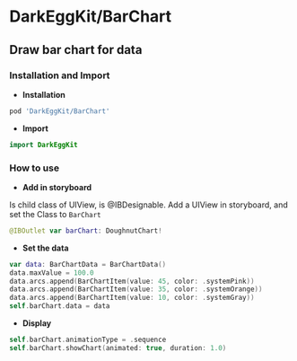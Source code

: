 # DarkEggKit/BarChart

## Draw bar chart for data

### Installation and Import

* **Installation**
```ruby
pod 'DarkEggKit/BarChart'
```

* **Import**

```Swift
import DarkEggKit
```

### How to use

* **Add in storyboard**

Is child class of UIView, is @IBDesignable.
Add a UIView in storyboard, and set the Class to ```BarChart```

```Swift
@IBOutlet var barChart: DoughnutChart!
```

* **Set the data**

```Swift
var data: BarChartData = BarChartData()
data.maxValue = 100.0
data.arcs.append(BarChartItem(value: 45, color: .systemPink))
data.arcs.append(BarChartItem(value: 35, color: .systemOrange))
data.arcs.append(BarChartItem(value: 10, color: .systemGray))
self.barChart.data = data
```

* **Display**

```Swift
self.barChart.animationType = .sequence
self.barChart.showChart(animated: true, duration: 1.0)
```
